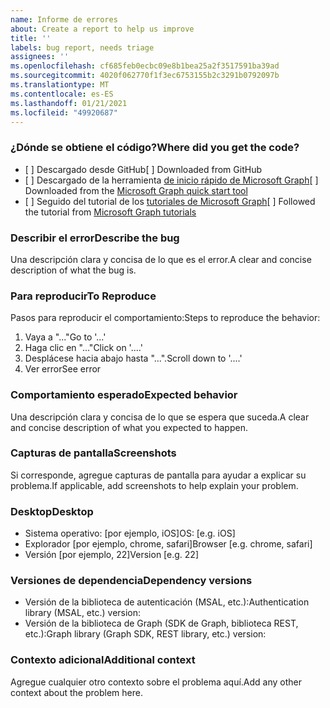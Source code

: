```yaml
---
name: Informe de errores
about: Create a report to help us improve
title: ''
labels: bug report, needs triage
assignees: ''
ms.openlocfilehash: cf685feb0ecbc09e8b1bea25a2f3517591ba39ad
ms.sourcegitcommit: 4020f062770f1f3ec6753155b2c3291b0792097b
ms.translationtype: MT
ms.contentlocale: es-ES
ms.lasthandoff: 01/21/2021
ms.locfileid: "49920687"
---
```

### <a name="where-did-you-get-the-code"></a><span data-ttu-id="1d8da-102">¿Dónde se obtiene el código?</span><span class="sxs-lookup"><span data-stu-id="1d8da-102">Where did you get the code?</span></span>

- <span data-ttu-id="1d8da-103">[ ] Descargado desde GitHub</span><span class="sxs-lookup"><span data-stu-id="1d8da-103">[ ] Downloaded from GitHub</span></span>
- <span data-ttu-id="1d8da-104">[ ] Descargado de la herramienta [de inicio rápido de Microsoft Graph](https://developer.microsoft.com/graph/quick-start)</span><span class="sxs-lookup"><span data-stu-id="1d8da-104">[ ] Downloaded from the [Microsoft Graph quick start tool](https://developer.microsoft.com/graph/quick-start)</span></span>
- <span data-ttu-id="1d8da-105">[ ] Seguido del tutorial de los [tutoriales de Microsoft Graph](https://docs.microsoft.com/graph/tutorials)</span><span class="sxs-lookup"><span data-stu-id="1d8da-105">[ ] Followed the tutorial from [Microsoft Graph tutorials](https://docs.microsoft.com/graph/tutorials)</span></span>

### <a name="describe-the-bug"></a><span data-ttu-id="1d8da-106">Describir el error</span><span class="sxs-lookup"><span data-stu-id="1d8da-106">Describe the bug</span></span>

<span data-ttu-id="1d8da-107">Una descripción clara y concisa de lo que es el error.</span><span class="sxs-lookup"><span data-stu-id="1d8da-107">A clear and concise description of what the bug is.</span></span>

### <a name="to-reproduce"></a><span data-ttu-id="1d8da-108">Para reproducir</span><span class="sxs-lookup"><span data-stu-id="1d8da-108">To Reproduce</span></span>

<span data-ttu-id="1d8da-109">Pasos para reproducir el comportamiento:</span><span class="sxs-lookup"><span data-stu-id="1d8da-109">Steps to reproduce the behavior:</span></span>

1. <span data-ttu-id="1d8da-110">Vaya a "..."</span><span class="sxs-lookup"><span data-stu-id="1d8da-110">Go to '...'</span></span>
1. <span data-ttu-id="1d8da-111">Haga clic en "..."</span><span class="sxs-lookup"><span data-stu-id="1d8da-111">Click on '....'</span></span>
1. <span data-ttu-id="1d8da-112">Desplácese hacia abajo hasta "...".</span><span class="sxs-lookup"><span data-stu-id="1d8da-112">Scroll down to '....'</span></span>
1. <span data-ttu-id="1d8da-113">Ver error</span><span class="sxs-lookup"><span data-stu-id="1d8da-113">See error</span></span>

### <a name="expected-behavior"></a><span data-ttu-id="1d8da-114">Comportamiento esperado</span><span class="sxs-lookup"><span data-stu-id="1d8da-114">Expected behavior</span></span>

<span data-ttu-id="1d8da-115">Una descripción clara y concisa de lo que se espera que suceda.</span><span class="sxs-lookup"><span data-stu-id="1d8da-115">A clear and concise description of what you expected to happen.</span></span>

### <a name="screenshots"></a><span data-ttu-id="1d8da-116">Capturas de pantalla</span><span class="sxs-lookup"><span data-stu-id="1d8da-116">Screenshots</span></span>

<span data-ttu-id="1d8da-117">Si corresponde, agregue capturas de pantalla para ayudar a explicar su problema.</span><span class="sxs-lookup"><span data-stu-id="1d8da-117">If applicable, add screenshots to help explain your problem.</span></span>

### <a name="desktop"></a><span data-ttu-id="1d8da-118">Desktop</span><span class="sxs-lookup"><span data-stu-id="1d8da-118">Desktop</span></span>

- <span data-ttu-id="1d8da-119">Sistema operativo: [por ejemplo, iOS]</span><span class="sxs-lookup"><span data-stu-id="1d8da-119">OS: [e.g. iOS]</span></span>
- <span data-ttu-id="1d8da-120">Explorador [por ejemplo, chrome, safari]</span><span class="sxs-lookup"><span data-stu-id="1d8da-120">Browser [e.g. chrome, safari]</span></span>
- <span data-ttu-id="1d8da-121">Versión [por ejemplo, 22]</span><span class="sxs-lookup"><span data-stu-id="1d8da-121">Version [e.g. 22]</span></span>

### <a name="dependency-versions"></a><span data-ttu-id="1d8da-122">Versiones de dependencia</span><span class="sxs-lookup"><span data-stu-id="1d8da-122">Dependency versions</span></span>

- <span data-ttu-id="1d8da-123">Versión de la biblioteca de autenticación (MSAL, etc.):</span><span class="sxs-lookup"><span data-stu-id="1d8da-123">Authentication library (MSAL, etc.) version:</span></span>
- <span data-ttu-id="1d8da-124">Versión de la biblioteca de Graph (SDK de Graph, biblioteca REST, etc.):</span><span class="sxs-lookup"><span data-stu-id="1d8da-124">Graph library (Graph SDK, REST library, etc.) version:</span></span>

### <a name="additional-context"></a><span data-ttu-id="1d8da-125">Contexto adicional</span><span class="sxs-lookup"><span data-stu-id="1d8da-125">Additional context</span></span>

<span data-ttu-id="1d8da-126">Agregue cualquier otro contexto sobre el problema aquí.</span><span class="sxs-lookup"><span data-stu-id="1d8da-126">Add any other context about the problem here.</span></span>
